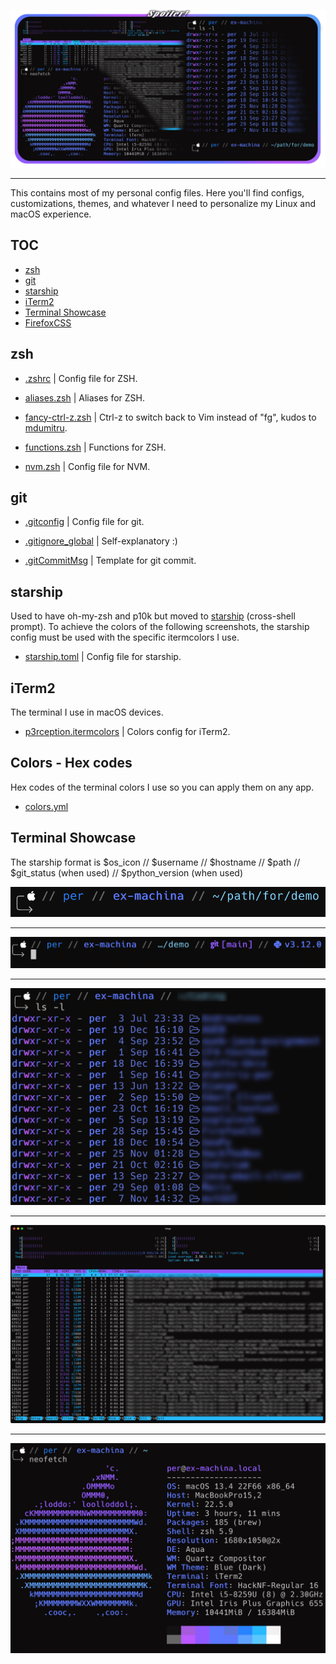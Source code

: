 ![](screenshots/colors-spoiler.png)
<hr>

This contains most of my personal config files. Here you'll find configs, customizations, themes, and whatever I need to personalize my Linux and macOS experience. 

## TOC
- [zsh](#zsh)
- [git](#git)
- [starship](#starship)
- [iTerm2](#iterm2)
- [Terminal Showcase](#terminal-showcase)
- [FirefoxCSS](#firefoxcss)

## zsh
* [.zshrc](/.zshrc) | Config file for ZSH.

* [aliases.zsh](/aliases.zsh) | Aliases for ZSH.

* [fancy-ctrl-z.zsh](/fancy-ctrl-z.zsh) | Ctrl-z to switch back to Vim instead of "fg", kudos to [mdumitru](https://github.com/mdumitru/fancy-ctrl-z).

* [functions.zsh](/functions.zsh) | Functions for ZSH.

* [nvm.zsh](/nvm.zsh) | Config file for NVM.

## git
* [.gitconfig](/.gitconfig) | Config file for git.

* [.gitignore_global](/.gitignore_global) | Self-explanatory :)

* [.gitCommitMsg](/.gitCommitMsg) | Template for git commit.


## starship
Used to have oh-my-zsh and p10k but moved to [starship](https://starship.rs/) (cross-shell prompt). To achieve the colors of the following screenshots, the starship config must be used with the specific itermcolors I use.

* [starship.toml](/starship.toml) | Config file for starship.

## iTerm2 
The terminal I use in macOS devices. 

* [p3rception.itermcolors](/p3rception.itermcolors) | Colors config for iTerm2.

## Colors - Hex codes
Hex codes of the terminal colors I use so you can apply them on any app.

* [colors.yml](/colors.yml)

## Terminal Showcase 
The starship format is $os_icon // $username // $hostname // $path // $git_status (when used) // $python_version (when used)

![](/screenshots/path.png)
<hr>

![](/screenshots/git_python.png)
<hr>

![](/screenshots/ls.png)
<hr>

![](/screenshots/htop.png)
<hr>

![](/screenshots/neofetch.png)

